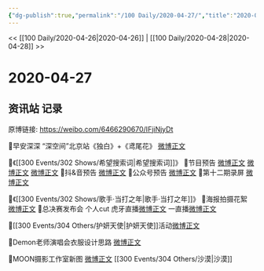 ```yaml
---
{"dg-publish":true,"permalink":"/100 Daily/2020-04-27/","title":"2020-04-27","created":"2023-04-03T19:06:51.372+08:00","updated":"2023-04-03T19:07:31.272+08:00"}
---
```



<< [[100 Daily/2020-04-26\|2020-04-26]] | [[100 Daily/2020-04-28\|2020-04-28]] >>

# 2020-04-27

## 资讯站 记录

原博链接: https://weibo.com/6466290670/IFjiNjyDt

🎵早安深深
“深空间”北京站《独白》+《鸢尾花》
[微博正文](https://m.weibo.cn/6466290670/4498237823771218)

🎵《[[300 Events/302 Shows/希望搜索词\|希望搜索词]]》
🌿节目预告 [微博正文](https://m.weibo.cn/6466290670/4498380736178049)
[微博正文](https://m.weibo.cn/6466290670/4498354002651345) [微博正文](https://m.weibo.cn/6466290670/4498331671902893)
🌿抖&音预告 [微博正文](https://m.weibo.cn/6466290670/4498318303988918)
🌿公众号预告 [微博正文](https://m.weibo.cn/6466290670/4498278714048792)
🌿第十二期录屏 [微博正文](https://m.weibo.cn/6466290670/4498425477430810)

🎵《[[300 Events/302 Shows/歌手·当打之年\|歌手·当打之年]]》
🌿海报拍摄花絮 [微博正文](https://m.weibo.cn/6466290670/4498399971368041)
🌿总决赛发布会 个人cut
虎牙直播[微博正文](https://m.weibo.cn/6466290670/4498373442389365)
一直播[微博正文](https://m.weibo.cn/6466290670/4498350235807357)

🎵[[300 Events/304 Others/护妍天使\|护妍天使]]活动[微博正文](https://m.weibo.cn/6466290670/4498481483705919)

🎵Demon老师演唱会衣服设计思路 [微博正文](https://m.weibo.cn/6466290670/4498355390158629)

🎵MOON摄影工作室新图 [微博正文](https://m.weibo.cn/6466290670/4498269574713570) [[300 Events/304 Others/沙漠\|沙漠]]
